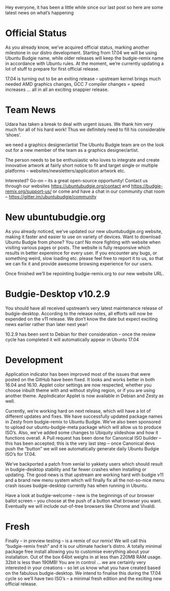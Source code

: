 Hey everyone, it has been a little while since our last post so here are some latest news on what’s happening

# Official Status
As you already know, we’ve acquired official status, marking another milestone in our distro development. Starting from 17.04 we will be using Ubuntu Budgie name, while older releases will keep the budgie-remix name in accordance with Ubuntu rules. At the moment, we’re currently updating a lot of stuff to prepare for first official release.

17.04 is turning out to be an exiting release – upstream kernel brings much needed AMD graphics changes, GCC 7 compiler changes = speed increases … all in all an exciting snappier release.

# Team News
Udara has taken a break to deal with urgent issues. We thank him very much for all of his hard work! Thus we definitely need to fill his considerable ‘shoes’.

we need a graphics designer/artist
The Ubuntu Budgie team are on the look out for a new member of the team as a graphics designer/artist.

The person needs to be be enthusiastic who loves to integrate and create innovative artwork at fairly short notice to fit and target single or multiple platforms – websites/newsletters/application artwork etc.

Interested? Go-on – its a great open-source opportunity! Contact us through our websites https://ubuntubudgie.org/contact and https://budgie-remix.org/support-us/ or come and have a chat in our community chat room – https://gitter.im/ubuntubudgie/community

# New ubuntubudgie.org
As you already noticed, we’ve updated our new ubuntubudgie.org website, making it faster and easier to use on variety of devices. Want to download Ubuntu Budgie from phone? You can! No more fighting with website when visiting various pages or posts. The website is fully responsive which results in better expereince for every user. If you encounter any bugs, or something weird, slow loading etc. please feel free to report it to us, so that we can fix it and provide awesome browsing experience for our users.

Once finished we’ll be repointing budgie-remix.org to our new website URL.

# Budgie-Desktop v10.2.9
You should have all received upstream’s very latest maintenance release of budgie-desktop. According to the release notes, all efforts will now be expended on the v11 release. We don’t know the date but expect exciting news earlier rather than later next year!

10.2.9 has been sent to Debian for their consideration – once the review cycle has completed it will automatically appear in Ubuntu 17.04

# Development
Application indicator has been improved most of the issues that were posted on the GitHub have been fixed. It looks and works better in both 16.04 and 16.10.
Applet color settings are now respected, whether you choose inbuilt theme with and without styling region, or if you are using another theme. AppIndicator Applet is now available in Debian and Zesty as well.

Currently, we’re working hard on next release, which will have a lot of different updates and fixes. We have successfully updated package names in Zesty from budgie-remix to Ubuntu Budgie. We’ve also been sponsored to upload our ubuntu-budgie-meta package which will allow us to produce ISO’s. Also, we’ve added some changes to Ubiquity slideshow and how it functions overall. A Pull request has been done for Canonical ISO builder – this has been accepted; this is the very last step – once Canonical devs push the “button” we will see automatically generate daily Ubuntu Budgie ISO’s for 17.04.

We’ve backported a patch from xenial to yakkety users which should result in budgie-desktop stability and far fewer crashes when installing or updating. The good news is that upstream are working hard with budgie v11 and a brand new menu system which will finally fix all the not-so-nice menu crash issues budgie-desktop currently has when running in Ubuntu.

Have a look at budgie-welcome – new is the beginnings of our browser ballot screen – you choose at the push of a button what browser you want. Eventually we will include out-of-tree browsers like Chrome and Vivaldi.

# Fresh
Finally – in preview testing – is a remix of our remix! We will call this “budgie-remix fresh” and it is our ultimate hacker’s distro. A totally minimal package free install allowing you to customise everything about your installation. Out of the box 64bit weighs in at less than 220MB RAM usage. 32bit is less than 190MB! You are in control … we are certainly very interested in your creations – so let us know what you have created based on the fabulous budgie-desktop.
We intend to finalise this during the 17.04 cycle so we’ll have two ISO’s – a minimal fresh edition and the exciting new official release.
